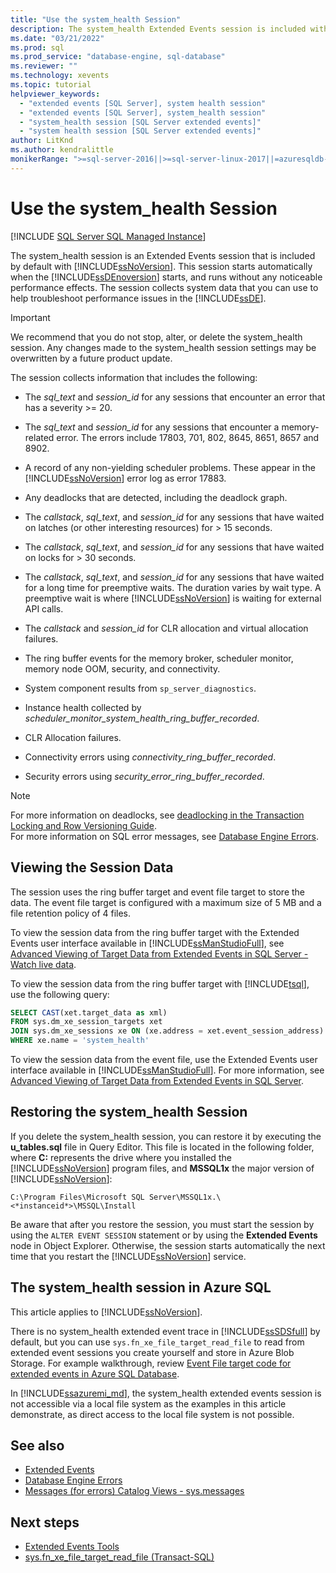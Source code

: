 ```yaml
---
title: "Use the system_health Session"
description: The system_health Extended Events session is included with SQL Server. This session collects system data to troubleshoot performance for the Database Engine.
ms.date: "03/21/2022"
ms.prod: sql
ms.prod_service: "database-engine, sql-database"
ms.reviewer: ""
ms.technology: xevents
ms.topic: tutorial
helpviewer_keywords: 
  - "extended events [SQL Server], system health session"
  - "extended events [SQL Server], system_health session"
  - "system_health session [SQL Server extended events]"
  - "system health session [SQL Server extended events]"
author: LitKnd
ms.author: kendralittle
monikerRange: ">=sql-server-2016||>=sql-server-linux-2017||=azuresqldb-mi-current"
---
```

# Use the system_health Session

[!INCLUDE [SQL Server SQL Managed Instance](../../includes/applies-to-version/sql-asdbmi.md)]

The system_health session is an Extended Events session that is included by default with [!INCLUDE[ssNoVersion](../../includes/ssnoversion-md.md)]. This session starts automatically when the [!INCLUDE[ssDEnoversion](../../includes/ssdenoversion-md.md)] starts, and runs without any noticeable performance effects. The session collects system data that you can use to help troubleshoot performance issues in the [!INCLUDE[ssDE](../../includes/ssde-md.md)]. 

> [!IMPORTANT]
> We recommend that you do not stop, alter, or delete the system_health session. Any changes made to the system_health session settings may be overwritten by a future product update.
  
The session collects information that includes the following:  
  
-   The *sql_text* and *session_id* for any sessions that encounter an error that has a severity >= 20.  
  
-   The *sql_text* and *session_id* for any sessions that encounter a memory-related error. The errors include 17803, 701, 802, 8645, 8651, 8657 and 8902.  
  
-   A record of any non-yielding scheduler problems. These appear in the [!INCLUDE[ssNoVersion](../../includes/ssnoversion-md.md)] error log as error 17883.  
  
-   Any deadlocks that are detected, including the deadlock graph.  
  
-   The *callstack*, *sql_text*, and *session_id* for any sessions that have waited on latches (or other interesting resources) for > 15 seconds.  
  
-   The *callstack*, *sql_text*, and *session_id* for any sessions that have waited on locks for > 30 seconds.  
  
-   The *callstack*, *sql_text*, and *session_id* for any sessions that have waited for a long time for preemptive waits. The duration varies by wait type. A preemptive wait is where [!INCLUDE[ssNoVersion](../../includes/ssnoversion-md.md)] is waiting for external API calls.  
  
-   The *callstack* and *session_id* for CLR allocation and virtual allocation failures.  
  
-   The ring buffer events for the memory broker, scheduler monitor, memory node OOM, security, and connectivity.  
  
-   System component results from `sp_server_diagnostics`.  
  
-   Instance health collected by *scheduler_monitor_system_health_ring_buffer_recorded*.  
  
-   CLR Allocation failures.  
  
-   Connectivity errors using *connectivity_ring_buffer_recorded*.  
  
-   Security errors using *security_error_ring_buffer_recorded*.  

> [!NOTE]
> For more information on deadlocks, see [deadlocking in the Transaction Locking and Row Versioning Guide](../../relational-databases/sql-server-transaction-locking-and-row-versioning-guide.md#deadlocks).   
> For more information on SQL error messages, see [Database Engine Errors](../../relational-databases/errors-events/database-engine-events-and-errors.md).

## Viewing the Session Data  
The session uses the ring buffer target and event file target to store the data. The event file target is configured with a maximum size of 5 MB and a file retention policy of 4 files. 

To view the session data from the ring buffer target with the Extended Events user interface available in [!INCLUDE[ssManStudioFull](../../includes/ssmanstudiofull-md.md)], see [Advanced Viewing of Target Data from Extended Events in SQL Server - Watch live data](../../relational-databases/extended-events/advanced-viewing-of-target-data-from-extended-events-in-sql-server.md#b3-watch-live-data).

To view the session data from the ring buffer target with [!INCLUDE[tsql](../../includes/tsql-md.md)], use the following query:  
  
```sql  
SELECT CAST(xet.target_data as xml) 
FROM sys.dm_xe_session_targets xet  
JOIN sys.dm_xe_sessions xe ON (xe.address = xet.event_session_address)  
WHERE xe.name = 'system_health'  
```  
  
To view the session data from the event file, use the Extended Events user interface available in [!INCLUDE[ssManStudioFull](../../includes/ssmanstudiofull-md.md)]. For more information, see [Advanced Viewing of Target Data from Extended Events in SQL Server](../../relational-databases/extended-events/advanced-viewing-of-target-data-from-extended-events-in-sql-server.md).

## Restoring the system_health Session  
If you delete the system_health session, you can restore it by executing the **u_tables.sql** file in Query Editor. This file is located in the following folder, where **C:** represents the drive where you installed the [!INCLUDE[ssNoVersion](../../includes/ssnoversion-md.md)] program files, and **MSSQL1x** the major version of [!INCLUDE[ssNoVersion](../../includes/ssnoversion-md.md)]:  
  
 `C:\Program Files\Microsoft SQL Server\MSSQL1x.\<*instanceid*>\MSSQL\Install`  
  
Be aware that after you restore the session, you must start the session by using the `ALTER EVENT SESSION` statement or by using the **Extended Events** node in Object Explorer. Otherwise, the session starts automatically the next time that you restart the [!INCLUDE[ssNoVersion](../../includes/ssnoversion-md.md)] service.  

## The system_health session in Azure SQL 

This article applies to [!INCLUDE[ssNoVersion](../../includes/ssnoversion-md.md)]. 

There is no system_health extended event trace in [!INCLUDE[ssSDSfull](../../includes/sssdsfull-md.md)] by default, but you can use `sys.fn_xe_file_target_read_file` to read from extended event sessions you create yourself and store in Azure Blob Storage. For example walkthrough, review [Event File target code for extended events in Azure SQL Database](/azure/azure-sql/database/xevent-code-event-file).

In [!INCLUDE[ssazuremi_md](../../includes/ssazuremi_md.md)], the system_health extended events session is not accessible via a local file system as the examples in this article demonstrate, as direct access to the local file system is not possible. 
  
## See also  

- [Extended Events](../../relational-databases/extended-events/extended-events.md)    
- [Database Engine Errors](../../relational-databases/errors-events/database-engine-events-and-errors.md)    
- [Messages (for errors) Catalog Views - sys.messages](../../relational-databases/system-catalog-views/messages-for-errors-catalog-views-sys-messages.md) 

## Next steps

- [Extended Events Tools](../../relational-databases/extended-events/extended-events-tools.md)    
- [sys.fn_xe_file_target_read_file (Transact-SQL)](../system-functions/sys-fn-xe-file-target-read-file-transact-sql.md)